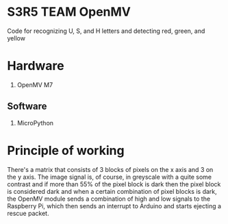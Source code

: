 # S3R5 TEAM OpenMV

Code for recognizing U, S, and H letters and detecting red, green, and yellow


# Hardware

1. OpenMV M7

## Software 

1. MicroPython


# Principle of working

There's a matrix that consists of 3 blocks of pixels on the x axis and 3 on the y axis. The image signal is, of course, in greyscale with a quite some contrast and if more than 55% of the pixel block is dark then the pixel block is considered dark and when a certain combination of pixel blocks is dark, the OpenMV module sends a combination of high and low signals to the Raspberry Pi, which then sends an interrupt to Arduino and starts ejecting a rescue packet.

